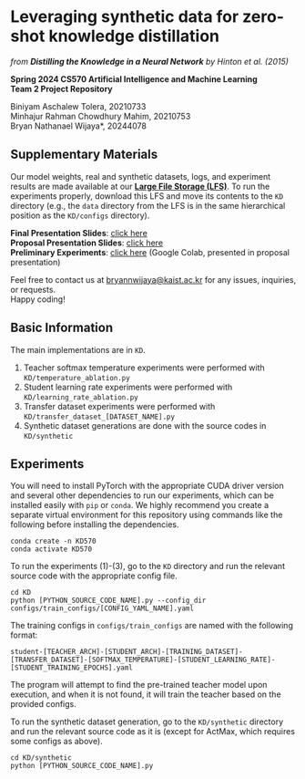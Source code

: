 # Leveraging synthetic data for zero-shot knowledge distillation
<I>from <b>Distilling the Knowledge in a Neural Network</b> by Hinton et al. (2015)</i>  

<b>Spring 2024 CS570 Artificial Intelligence and Machine Learning<br>Team 2 Project Repository</b>  

Biniyam Aschalew Tolera, 20210733  
Minhajur Rahman Chowdhury Mahim, 20210753  
Bryan Nathanael Wijaya*, 20244078  

## Supplementary Materials
Our model weights, real and synthetic datasets, logs, and experiment results are made available at our <b>[Large File Storage (LFS)](https://drive.google.com/drive/folders/1olJpDZGBdqGfRMRGX4YWHssmSQlni3MQ?usp=sharing)</b>. To run the experiments properly, download this LFS and move its contents to the `KD` directory (e.g., the `data` directory from the LFS is in the same hierarchical position as the `KD/configs` directory).

<b>Final Presentation Slides</b>: [click here](https://drive.google.com/file/d/1_7xqqR90UwgvPAeDePMi4GJpRhfSYnVZ/view?usp=sharing)   
<b>Proposal Presentation Slides</b>: [click here](https://drive.google.com/file/d/1RY5rADP_7IwGY96B4_OZ1qsWX33N71hS/view?usp=drive_link)  
<b>Preliminary Experiments</b>: [click here](https://colab.research.google.com/drive/1BgBITP3YACQsZ48FGG0AMv5wktvt1uNq?usp=sharing) (Google Colab, presented in proposal presentation)  

Feel free to contact us at [bryannwijaya@kaist.ac.kr](mailto:bryannwijaya@kaist.ac.kr) for any issues, inquiries, or requests.  
Happy coding!

## Basic Information
The main implementations are in `KD`.
1. Teacher softmax temperature experiments were performed with `KD/temperature_ablation.py`
2. Student learning rate experiments were performed with `KD/learning_rate_ablation.py`
3. Transfer dataset experiments were performed with `KD/transfer_dataset_[DATASET_NAME].py`
4. Synthetic dataset generations are done with the source codes in `KD/synthetic`

## Experiments
You will need to install PyTorch with the appropriate CUDA driver version and several other dependencies to run our experiments, which can be installed easily with `pip` or `conda`. We highly recommend you create a separate virtual environment for this repository using commands like the following before installing the dependencies.
```
conda create -n KD570
conda activate KD570
```

To run the experiments (1)-(3), go to the `KD` directory and run the relevant source code with the appropriate config file.
```
cd KD
python [PYTHON_SOURCE_CODE_NAME].py --config_dir configs/train_configs/[CONFIG_YAML_NAME].yaml
```
The training configs in `configs/train_configs` are named with the following format:
```
student-[TEACHER_ARCH]-[STUDENT_ARCH]-[TRAINING_DATASET]-[TRANSFER_DATASET]-[SOFTMAX_TEMPERATURE]-[STUDENT_LEARNING_RATE]-[STUDENT_TRAINING_EPOCHS].yaml
```
The program will attempt to find the pre-trained teacher model upon execution, and when it is not found, it will train the teacher based on the provided configs.

To run the synthetic dataset generation, go to the `KD/synthetic` directory and run the relevant source code as it is (except for ActMax, which requires some configs as above).
```
cd KD/synthetic
python [PYTHON_SOURCE_CODE_NAME].py
```
